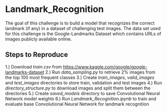 # Landmark_Recognition

The goal of this challenge is to build a model that recognizes the correct landmark (if any) in a dataset of challenging test images. 
The data set used for this challenge is the Google-Landmarks Dataset which contains URLs of images publicly available online.

## Steps to Reproduce
1.) Download *train.csv* from https://www.kaggle.com/google/google-landmarks-dataset
2.) Run *data_sampling.py* to retrieve 2% images from the top 100 most frequent classes
3.) Create *train_images*, *valid_images* and *test_images* directories to store train, validation and test images
4.) Run *directory_structure.py* to download images and split them between the directories
5.) Create *saved_models* directory to save Convolutional Neural Network model weights
6.) Run *Landmark_Recognition.ipynb* to train and evaluate base Convolutional Neural Network for landmark recognition
